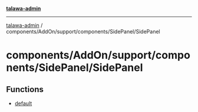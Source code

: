 [**talawa-admin**](../../../../../../README.md)

***

[talawa-admin](../../../../../../README.md) / components/AddOn/support/components/SidePanel/SidePanel

# components/AddOn/support/components/SidePanel/SidePanel

## Functions

- [default](functions/default.md)
